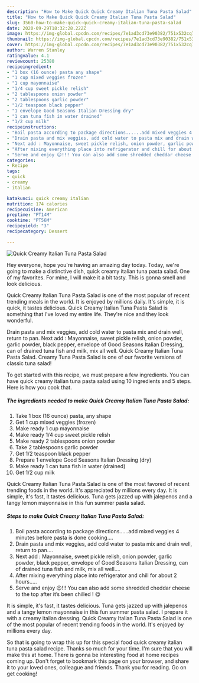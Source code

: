 ```yaml
---
description: "How to Make Quick Quick Creamy Italian Tuna Pasta Salad"
title: "How to Make Quick Quick Creamy Italian Tuna Pasta Salad"
slug: 3560-how-to-make-quick-quick-creamy-italian-tuna-pasta-salad
date: 2020-09-29T18:32:28.222Z
image: https://img-global.cpcdn.com/recipes/7e1ad3cd73e90382/751x532cq70/quick-creamy-italian-tuna-pasta-salad-recipe-main-photo.jpg
thumbnail: https://img-global.cpcdn.com/recipes/7e1ad3cd73e90382/751x532cq70/quick-creamy-italian-tuna-pasta-salad-recipe-main-photo.jpg
cover: https://img-global.cpcdn.com/recipes/7e1ad3cd73e90382/751x532cq70/quick-creamy-italian-tuna-pasta-salad-recipe-main-photo.jpg
author: Warren Stanley
ratingvalue: 4.1
reviewcount: 25380
recipeingredient:
- "1 box (16 ounce) pasta any shape"
- "1 cup mixed veggies frozen"
- "1 cup mayonnaise"
- "1/4 cup sweet pickle relish"
- "2 tablespoons onion powder"
- "2 tablespoons garlic powder"
- "1/2 teaspoon black pepper"
- "1 envelope Good Seasons Italian Dressing dry"
- "1 can tuna fish in water drained"
- "1/2 cup milk"
recipeinstructions:
- "Boil pasta according to package directions......add mixed veggies 4 minutes before pasta is done cooking...."
- "Drain pasta and mix veggies, add cold water to pasta mix and drain well, return to pan...."
- "Next add : Mayonnaise, sweet pickle relish, onion powder, garlic powder, black pepper, envelope of Good Seasons Italian Dressing, can of drained tuna fish and milk, mix all well...."
- "After mixing everything place into refrigerator and chill for about 2 hours....."
- "Serve and enjoy 😉!!! You can also add some shredded cheddar cheese to the top after it’s been chilled ! 😋"
categories:
- Recipe
tags:
- quick
- creamy
- italian

katakunci: quick creamy italian 
nutrition: 174 calories
recipecuisine: American
preptime: "PT14M"
cooktime: "PT56M"
recipeyield: "3"
recipecategory: Dessert

---
```



![Quick Creamy Italian Tuna Pasta Salad](https://img-global.cpcdn.com/recipes/7e1ad3cd73e90382/751x532cq70/quick-creamy-italian-tuna-pasta-salad-recipe-main-photo.jpg)

Hey everyone, hope you're having an amazing day today. Today, we're going to make a distinctive dish, quick creamy italian tuna pasta salad. One of my favorites. For mine, I will make it a bit tasty. This is gonna smell and look delicious.

Quick Creamy Italian Tuna Pasta Salad is one of the most popular of recent trending meals in the world. It is enjoyed by millions daily. It's simple, it is quick, it tastes delicious. Quick Creamy Italian Tuna Pasta Salad is something that I've loved my entire life. They're nice and they look wonderful.

Drain pasta and mix veggies, add cold water to pasta mix and drain well, return to pan. Next add : Mayonnaise, sweet pickle relish, onion powder, garlic powder, black pepper, envelope of Good Seasons Italian Dressing, can of drained tuna fish and milk, mix all well. Quick Creamy Italian Tuna Pasta Salad. Creamy Tuna Pasta Salad is one of our favorite versions of classic tuna salad!


To get started with this recipe, we must prepare a few ingredients. You can have quick creamy italian tuna pasta salad using 10 ingredients and 5 steps. Here is how you cook that.

<!--inarticleads1-->

##### The ingredients needed to make Quick Creamy Italian Tuna Pasta Salad:

1. Take 1 box (16 ounce) pasta, any shape
1. Get 1 cup mixed veggies (frozen)
1. Make ready 1 cup mayonnaise
1. Make ready 1/4 cup sweet pickle relish
1. Make ready 2 tablespoons onion powder
1. Take 2 tablespoons garlic powder
1. Get 1/2 teaspoon black pepper
1. Prepare 1 envelope Good Seasons Italian Dressing (dry)
1. Make ready 1 can tuna fish in water (drained)
1. Get 1/2 cup milk


Quick Creamy Italian Tuna Pasta Salad is one of the most favored of recent trending foods in the world. It&#39;s appreciated by millions every day. It is simple, it&#39;s fast, it tastes delicious. Tuna gets jazzed up with jalepenos and a tangy lemon mayonnaise in this fun summer pasta salad. 

<!--inarticleads2-->

##### Steps to make Quick Creamy Italian Tuna Pasta Salad:

1. Boil pasta according to package directions......add mixed veggies 4 minutes before pasta is done cooking....
1. Drain pasta and mix veggies, add cold water to pasta mix and drain well, return to pan....
1. Next add : Mayonnaise, sweet pickle relish, onion powder, garlic powder, black pepper, envelope of Good Seasons Italian Dressing, can of drained tuna fish and milk, mix all well....
1. After mixing everything place into refrigerator and chill for about 2 hours.....
1. Serve and enjoy 😉!!! You can also add some shredded cheddar cheese to the top after it’s been chilled ! 😋


It is simple, it&#39;s fast, it tastes delicious. Tuna gets jazzed up with jalepenos and a tangy lemon mayonnaise in this fun summer pasta salad. I prepare it with a creamy italian dressing. Quick Creamy Italian Tuna Pasta Salad is one of the most popular of recent trending foods in the world. It&#39;s enjoyed by millions every day. 

So that is going to wrap this up for this special food quick creamy italian tuna pasta salad recipe. Thanks so much for your time. I'm sure that you will make this at home. There is gonna be interesting food at home recipes coming up. Don't forget to bookmark this page on your browser, and share it to your loved ones, colleague and friends. Thank you for reading. Go on get cooking!

